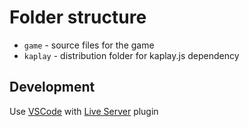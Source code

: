 # Folder structure

- `game` - source files for the game
- `kaplay` - distribution folder for kaplay.js dependency


## Development

Use [VSCode](https://code.visualstudio.com/download) with [Live Server](https://marketplace.visualstudio.com/items?itemName=ritwickdey.LiveServer) plugin
